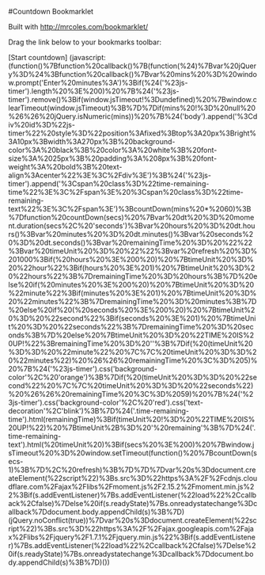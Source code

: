 #Countdown Bookmarklet

Built with http://mrcoles.com/bookmarklet/

Drag the link below to your bookmarks toolbar:

[Start countdown] (javascript:(function()%7Bfunction%20callback()%7B(function(%24)%7Bvar%20jQuery%3D%24%3Bfunction%20callback()%7Bvar%20mins%20%3D%20window.prompt('Enter%20minutes%3A')%3Bif(%24('%23js-timer').length%20%3E%200)%20%7B%24('%23js-timer').remove()%3Bif(window.jsTimeout!%3Dundefined)%20%7Bwindow.clearTimeout(window.jsTimeout)%3B%7D%7Dif(mins%20!%3D%20null%20%26%26%20jQuery.isNumeric(mins))%20%7B%24('body').append('%3Cdiv%20id%3D%22js-timer%22%20style%3D%22position%3Afixed%3Btop%3A20px%3Bright%3A10px%3Bwidth%3A270px%3B%20background-color%3A%20black%3B%20color%3A%20white%3B%20font-size%3A%2025px%3B%20padding%3A%208px%3B%20font-weight%3A%20bold%3B%20text-align%3Acenter%22%3E%3C%2Fdiv%3E')%3B%24('%23js-timer').append('%3Cspan%20class%3D%22time-remaining-time%22%3E%3C%2Fspan%3E%20%3Cspan%20class%3D%22time-remaining-text%22%3E%3C%2Fspan%3E')%3BcountDown(mins%20*%2060)%3B%7Dfunction%20countDown(secs)%20%7Bvar%20dt%20%3D%20moment.duration(secs%2C%20'seconds')%3Bvar%20hours%20%3D%20dt.hours()%3Bvar%20minutes%20%3D%20dt.minutes()%3Bvar%20seconds%20%3D%20dt.seconds()%3Bvar%20remainingTime%20%3D%20%22%22%3Bvar%20timeUnit%20%3D%20%22%22%3Bvar%20refresh%20%3D%201000%3Bif(%20hours%20%3E%200%20)%20%7BtimeUnit%20%3D%20%22hour%22%3Bif(hours%20%3E%201)%20%7BtimeUnit%20%3D%20%22hours%22%3B%7DremainingTime%20%3D%20hours%3B%7D%20else%20if(%20minutes%20%3E%200%20)%20%7BtimeUnit%20%3D%20%22minute%22%3Bif(minutes%20%3E%201)%20%7BtimeUnit%20%3D%20%22minutes%22%3B%7DremainingTime%20%3D%20minutes%3B%7D%20else%20if%20(%20seconds%20%3E%200%20)%20%7BtimeUnit%20%3D%20%22second%22%3Bif(seconds%20%3E%201)%20%7BtimeUnit%20%3D%20%22seconds%22%3B%7DremainingTime%20%3D%20seconds%3B%7D%20else%20%7BtimeUnit%20%3D%20%22TIME%20IS%20UP!%22%3BremainingTime%20%3D%20''%3B%7Dif(%20(timeUnit%20%3D%3D%20%22minute%22%20%7C%7C%20timeUnit%20%3D%3D%20%22minutes%22)%20%26%26%20remainingTime%20%3C%3D%205)%20%7B%24('%23js-timer').css('background-color'%2C%20'orange')%3B%7Dif(%20(timeUnit%20%3D%3D%20%22second%22%20%7C%7C%20timeUnit%20%3D%3D%20%22seconds%22)%20%26%26%20remainingTime%20%3C%3D%2059)%20%7B%24('%23js-timer').css('background-color'%2C%20'red').css('text-decoration'%2C'blink')%3B%7D%24('.time-remaining-time').html(remainingTime)%3Bif(timeUnit%20!%3D%20%22TIME%20IS%20UP!%22)%20%7BtimeUnit%2B%3D%20'%20remaining'%3B%7D%24('.time-remaining-text').html(%20timeUnit%20)%3Bif(secs%20%3E%200)%20%7Bwindow.jsTimeout%20%3D%20window.setTimeout(function()%20%7BcountDown(secs-1)%3B%7D%2C%20refresh)%3B%7D%7D%7Dvar%20s%3Ddocument.createElement(%22script%22)%3Bs.src%3D%22https%3A%2F%2Fcdnjs.cloudflare.com%2Fajax%2Flibs%2Fmoment.js%2F2.15.2%2Fmoment.min.js%22%3Bif(s.addEventListener)%7Bs.addEventListener(%22load%22%2Ccallback%2Cfalse)%7Delse%20if(s.readyState)%7Bs.onreadystatechange%3Dcallback%7Ddocument.body.appendChild(s)%3B%7D)(jQuery.noConflict(true))%7Dvar%20s%3Ddocument.createElement(%22script%22)%3Bs.src%3D%22https%3A%2F%2Fajax.googleapis.com%2Fajax%2Flibs%2Fjquery%2F1.7.1%2Fjquery.min.js%22%3Bif(s.addEventListener)%7Bs.addEventListener(%22load%22%2Ccallback%2Cfalse)%7Delse%20if(s.readyState)%7Bs.onreadystatechange%3Dcallback%7Ddocument.body.appendChild(s)%3B%7D)())